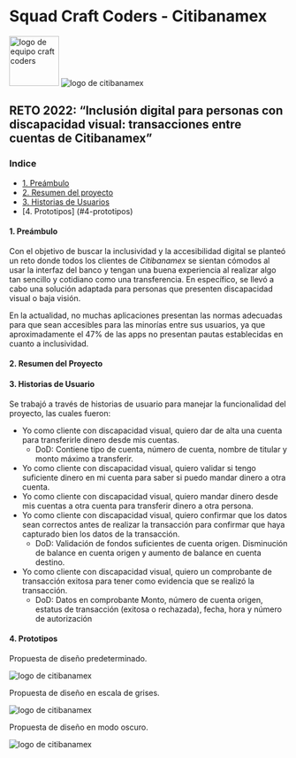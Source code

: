 # Squad Craft Coders - Citibanamex

<section> <img src="https://user-images.githubusercontent.com/7150868/150906181-39b08936-1c84-4c3d-8739-147e74e8193a.png" alt="logo de equipo craft coders" width= 90px height= 90px > 
    <img src="https://user-images.githubusercontent.com/7150868/150906429-bb815142-fffb-43f9-853b-007e07f27e75.png" alt="logo de citibanamex"> </section>



## **RETO 2022: “Inclusión digital para personas con discapacidad visual:** transacciones entre cuentas de Citibanamex”

### Indice

* [1. Preámbulo](#1-preámbulo)
* [2. Resumen del proyecto](#2-resumen-del-proyecto)
* [3. Historias de Usuarios](#3-historias-de-diseño)
* [4. Prototipos] (#4-prototipos)

#### 1. Preámbulo

Con el objetivo de buscar la inclusividad y la accesibilidad digital se planteó un reto donde todos los clientes de _Citibanamex_ se sientan cómodos al usar la interfaz del banco y tengan una buena experiencia al realizar algo tan sencillo y cotidiano como una transferencia. En específico, se llevó a cabo una solución adaptada para personas que presenten discapacidad visual o baja visión.

En la actualidad, no muchas aplicaciones presentan las normas adecuadas para que sean accesibles para las minorías entre sus usuarios, ya que aproximadamente el 47% de las apps no presentan pautas establecidas en cuanto a inclusividad. 

#### 2. Resumen del Proyecto



#### 3. Historias de Usuario

Se trabajó a través de historias de usuario para manejar la funcionalidad del proyecto, las cuales fueron:

- Yo como cliente con discapacidad visual, quiero dar de alta una cuenta para transferirle dinero desde mis cuentas.
  - DoD: Contiene tipo de cuenta, número de cuenta, nombre de titular y monto máximo a transferir.
- Yo como cliente con discapacidad visual, quiero validar si tengo suficiente dinero en mi cuenta para saber si puedo mandar dinero a otra cuenta.
- Yo como cliente con discapacidad visual, quiero mandar dinero desde mis cuentas a otra cuenta para transferir dinero a otra persona.
- Yo como cliente con discapacidad visual, quiero confirmar que los datos sean correctos antes de realizar la transacción para confirmar que haya capturado bien los datos de la transacción. 
  - DoD: Validación de fondos suficientes de cuenta origen. Disminución de balance en cuenta origen y aumento de balance en cuenta destino.
- Yo como cliente con discapacidad visual, quiero un comprobante de transacción exitosa para tener como evidencia que se realizó la transacción.
  - DoD: Datos en comprobante Monto, número de cuenta origen, estatus de transacción (exitosa o rechazada), fecha, hora y número de autorización 

#### 4. Prototipos

Propuesta de diseño predeterminado.

<img src="https://user-images.githubusercontent.com/7150868/150905939-d4ab43c3-dfbc-4f7b-974a-e4683c983afd.png" alt="logo de citibanamex">

Propuesta de diseño en escala de grises.

<img src="https://user-images.githubusercontent.com/7150868/150905933-0f928ebc-16a1-4878-879b-ece363fd1c7d.png" alt="logo de citibanamex">

Propuesta de diseño en modo oscuro.

<img src="https://user-images.githubusercontent.com/7150868/150905937-6072aa98-73b9-43b6-aca4-45895faddcf5.png" alt="logo de citibanamex">
